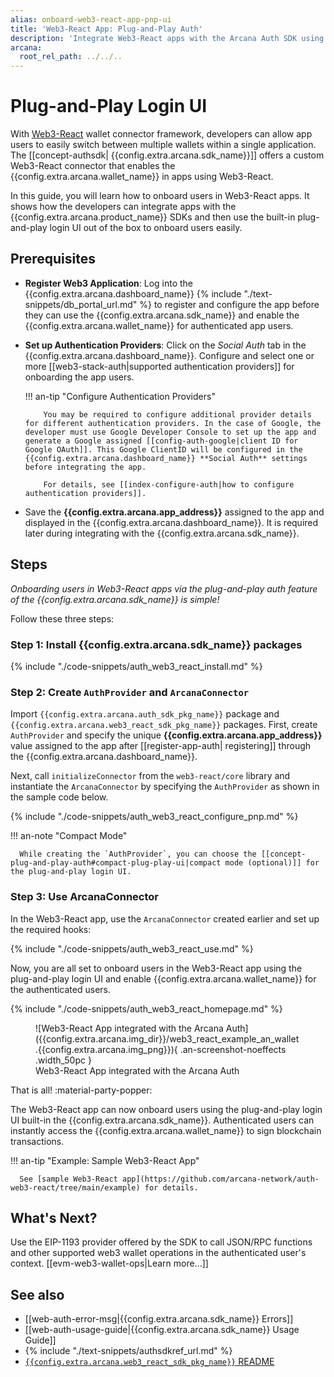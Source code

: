 ```yaml
---
alias: onboard-web3-react-app-pnp-ui
title: 'Web3-React App: Plug-and-Play Auth'
description: 'Integrate Web3-React apps with the Arcana Auth SDK using the instructions listed here.'
arcana:
  root_rel_path: ../../..
---
```


# Plug-and-Play Login UI 

With [Web3-React](https://www.npmjs.com/package/web3-react) wallet connector framework, developers can allow app users to easily switch between multiple wallets within a single application. The [[concept-authsdk| {{config.extra.arcana.sdk_name}}]] offers a custom Web3-React connector that enables the {{config.extra.arcana.wallet_name}} in apps using Web3-React.

In this guide, you will learn how to onboard users in Web3-React apps. It shows how the developers can integrate apps with the {{config.extra.arcana.product_name}} SDKs and then use the built-in plug-and-play login UI out of the box to onboard users easily.

## Prerequisites

* **Register Web3 Application**: Log into the {{config.extra.arcana.dashboard_name}} {% include "./text-snippets/db_portal_url.md" %} to register and configure the app before they can use the {{config.extra.arcana.sdk_name}} and enable the {{config.extra.arcana.wallet_name}} for authenticated app users.

* **Set up Authentication Providers**: Click on the *Social Auth* tab in the {{config.extra.arcana.dashboard_name}}. Configure and select one or more [[web3-stack-auth|supported authentication providers]] for onboarding the app users.

    !!! an-tip "Configure Authentication Providers"

          You may be required to configure additional provider details for different authentication providers. In the case of Google, the developer must use Google Developer Console to set up the app and generate a Google assigned [[config-auth-google|client ID for Google OAuth]]. This Google ClientID will be configured in the {{config.extra.arcana.dashboard_name}} **Social Auth** settings before integrating the app.

          For details, see [[index-configure-auth|how to configure authentication providers]].

* Save the **{{config.extra.arcana.app_address}}** assigned to the app and displayed in the {{config.extra.arcana.dashboard_name}}. It is required later during integrating with the {{config.extra.arcana.sdk_name}}.

## Steps

*Onboarding users in Web3-React apps via the plug-and-play auth feature of the {{config.extra.arcana.sdk_name}} is simple!*

Follow these three steps:

### Step 1: Install {{config.extra.arcana.sdk_name}} packages

{% include "./code-snippets/auth_web3_react_install.md" %}

### Step 2: Create `AuthProvider` and `ArcanaConnector`

Import `{{config.extra.arcana.auth_sdk_pkg_name}}` package and `{{config.extra.arcana.web3_react_sdk_pkg_name}}` packages. First, create `AuthProvider` and specify the unique **{{config.extra.arcana.app_address}}** value assigned to the app after [[register-app-auth| registering]] through the {{config.extra.arcana.dashboard_name}}.

Next, call `initializeConnector` from the `web3-react/core` library and instantiate the `ArcanaConnector` by specifying the `AuthProvider` as shown in the sample code below.

{% include "./code-snippets/auth_web3_react_configure_pnp.md" %}

!!! an-note "Compact Mode"

      While creating the `AuthProvider`, you can choose the [[concept-plug-and-play-auth#compact-plug-play-ui|compact mode (optional)]] for the plug-and-play login UI.

### Step 3: Use ArcanaConnector

In the Web3-React app, use the `ArcanaConnector` created earlier and set up the required hooks:

{% include "./code-snippets/auth_web3_react_use.md" %}

Now, you are all set to onboard users in the Web3-React app using the plug-and-play login UI and enable {{config.extra.arcana.wallet_name}} for the authenticated users.

{% include "./code-snippets/auth_web3_react_homepage.md" %}

<figure markdown="span">
  ![Web3-React App integrated with the Arcana Auth]({{config.extra.arcana.img_dir}}/web3_react_example_an_wallet.{{config.extra.arcana.img_png}}){ .an-screenshot-noeffects .width_50pc }
  <figcaption>Web3-React App integrated with the Arcana Auth</figcaption>
</figure>

That is all! :material-party-popper:

The Web3-React app can now onboard users using the plug-and-play login UI built-in the {{config.extra.arcana.sdk_name}}. Authenticated users can instantly access the {{config.extra.arcana.wallet_name}} to sign blockchain transactions.

!!! an-tip "Example: Sample Web3-React App"

      See [sample Web3-React app](https://github.com/arcana-network/auth-web3-react/tree/main/example) for details.
      
## What's Next?

Use the EIP-1193 provider offered by the SDK to call JSON/RPC functions and other supported web3 wallet operations in the authenticated user's context. [[evm-web3-wallet-ops|Learn more...]]

## See also

* [[web-auth-error-msg|{{config.extra.arcana.sdk_name}} Errors]]
* [[web-auth-usage-guide|{{config.extra.arcana.sdk_name}} Usage Guide]]
* {% include "./text-snippets/authsdkref_url.md" %}
* [`{{config.extra.arcana.web3_react_sdk_pkg_name}}` README](https://github.com/arcana-network/auth-web3-react/blob/main/readme.md)

